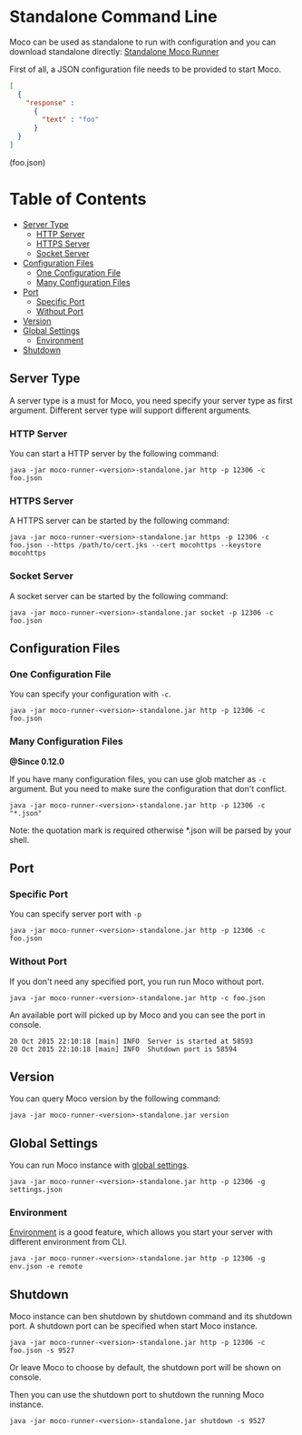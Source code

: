 # Standalone Command Line

Moco can be used as standalone to run with configuration and you can download standalone directly:
[Standalone Moco Runner](https://repo1.maven.org/maven2/com/github/dreamhead/moco-runner/1.1.0/moco-runner-1.1.0-standalone.jar)

First of all, a JSON configuration file needs to be provided to start Moco.

```json
[
  {
    "response" :
      {
        "text" : "foo"
      }
  }
]
```
(foo.json)

Table of Contents
=================

* [Server Type](#server-type)
  * [HTTP Server](#http-server)
  * [HTTPS Server](#https-server)
  * [Socket Server](#socket-server)
* [Configuration Files](#configuration-files)
  * [One Configuration File](#one-configuration-file)
  * [Many Configuration Files](#many-configuration-files)
* [Port](#port)
  * [Specific Port](#specific-port)
  * [Without Port](#without-port)
* [Version](#version)
* [Global Settings](#global-settings)
  * [Environment](#environment)
* [Shutdown](#shutdown)

## Server Type

A server type is a must for Moco, you need specify your server type as first argument. Different server type will support different arguments.

### HTTP Server

You can start a HTTP server by the following command:

```shell
java -jar moco-runner-<version>-standalone.jar http -p 12306 -c foo.json
```

### HTTPS Server

A HTTPS server can be started by the following command:

```shell
java -jar moco-runner-<version>-standalone.jar https -p 12306 -c foo.json --https /path/to/cert.jks --cert mocohttps --keystore mocohttps
```

### Socket Server

A socket server can be started by the following command:

```shell
java -jar moco-runner-<version>-standalone.jar socket -p 12306 -c foo.json
```

## Configuration Files

### One Configuration File

You can specify your configuration with `-c`.

```shell
java -jar moco-runner-<version>-standalone.jar http -p 12306 -c foo.json
```

### Many Configuration Files
**@Since 0.12.0**

If you have many configuration files, you can use glob matcher as `-c` argument.
But you need to make sure the configuration that don't conflict.

```shell
java -jar moco-runner-<version>-standalone.jar http -p 12306 -c "*.json"
```

Note: the quotation mark is required otherwise *.json will be parsed by your shell.

## Port

### Specific Port

You can specify server port with `-p`

```shell
java -jar moco-runner-<version>-standalone.jar http -p 12306 -c foo.json
```

### Without Port

If you don't need any specified port, you run run Moco without port.

```shell
java -jar moco-runner-<version>-standalone.jar http -c foo.json
```

An available port will picked up by Moco and you can see the port in console.

```shell
20 Oct 2015 22:10:18 [main] INFO  Server is started at 58593
20 Oct 2015 22:10:18 [main] INFO  Shutdown port is 58594
```

## Version

You can query Moco version by the following command: 

```shell
java -jar moco-runner-<version>-standalone.jar version
```

## Global Settings

You can run Moco instance with [global settings](global-settings.md).

```shell
java -jar moco-runner-<version>-standalone.jar http -p 12306 -g settings.json
```

### Environment

[Environment](global-settings.md#environment) is a good feature, which allows you start your server with different environment from CLI.

```shell
java -jar moco-runner-<version>-standalone.jar http -p 12306 -g env.json -e remote
```

## Shutdown

Moco instance can ben shutdown by shutdown command and its shutdown port. A shutdown port can be specified when start Moco instance.

```shell
java -jar moco-runner-<version>-standalone.jar http -p 12306 -c foo.json -s 9527
```

Or leave Moco to choose by default, the shutdown port will be shown on console.

Then you can use the shutdown port to shutdown the running Moco instance.

```shell
java -jar moco-runner-<version>-standalone.jar shutdown -s 9527
```

